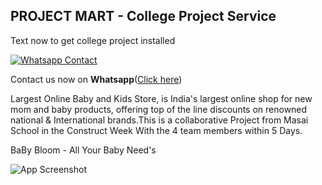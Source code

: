 ## PROJECT MART - College Project Service

Text now to get college project installed

[![Whatsapp Contact](https://www.projectmart.in/_next/static/media/Logo.99b856f5.svg)](https://api.whatsapp.com/send?phone=917676409450&text=Could%20you%20help%20me%20complete%20my%20college%20project%3F)

Contact us now on **Whatsapp**([Click here](https://api.whatsapp.com/send?phone=917676409450&text=Could%20you%20help%20me%20complete%20my%20college%20project%3F))

Largest Online Baby and Kids Store, is India's largest online shop for new mom and baby products, offering top of the line discounts on renowned national & International brands.This is a collaborative Project from Masai School in the Construct Week With the 4 team members within 5 Days.

BaBy Bloom - All Your Baby Need's 

![App Screenshot](https://imgur.com/DhYrsE1.png)
